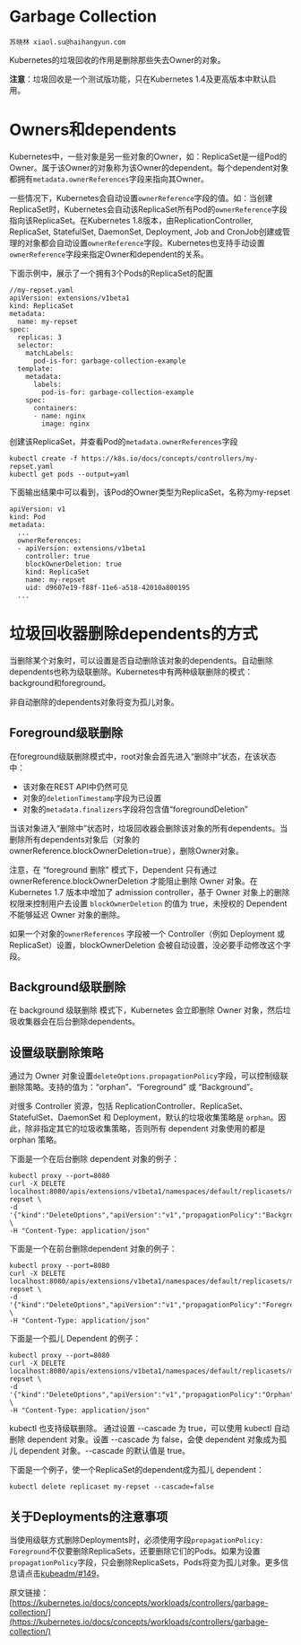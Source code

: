 # Garbage Collection

```
苏晓林 xiaol.su@haihangyun.com
```

Kubernetes的垃圾回收的作用是删除那些失去Owner的对象。

**注意**：垃圾回收是一个测试版功能，只在Kubernetes 1.4及更高版本中默认启用。

# Owners和dependents

Kubernetes中，一些对象是另一些对象的Owner，如：ReplicaSet是一组Pod的Owner。属于该Owner的对象称为该Owner的dependent。每个dependent对象都拥有`metadata.ownerReferences`字段来指向其Owner。

一些情况下，Kubernetes会自动设置`ownerReference`字段的值。如：当创建ReplicaSet时，Kubernetes会自动该ReplicaSet所有Pod的`ownerReference`字段指向该ReplicaSet。在Kubernetes 1.8版本，由ReplicationController, ReplicaSet, StatefulSet, DaemonSet, Deployment, Job and CronJob创建或管理的对象都会自动设置`ownerReference`字段。Kubernetes也支持手动设置`ownerReference`字段来指定Owner和dependent的关系。

下面示例中，展示了一个拥有3个Pods的ReplicaSet的配置

```
//my-repset.yaml
apiVersion: extensions/v1beta1
kind: ReplicaSet
metadata:
  name: my-repset
spec:
  replicas: 3
  selector:
    matchLabels:
      pod-is-for: garbage-collection-example
  template:
    metadata:
      labels:
        pod-is-for: garbage-collection-example
    spec:
      containers:
      - name: nginx
        image: nginx
```

创建该ReplicaSet，并查看Pod的`metadata.ownerReferences`字段

```
kubectl create -f https://k8s.io/docs/concepts/controllers/my-repset.yaml
kubectl get pods --output=yaml
```

下面输出结果中可以看到，该Pod的Owner类型为ReplicaSet，名称为my-repset

```
apiVersion: v1
kind: Pod
metadata:
  ...
  ownerReferences:
  - apiVersion: extensions/v1beta1
    controller: true
    blockOwnerDeletion: true
    kind: ReplicaSet
    name: my-repset
    uid: d9607e19-f88f-11e6-a518-42010a800195
  ...
```

# 垃圾回收器删除dependents的方式

当删除某个对象时，可以设置是否自动删除该对象的dependents。自动删除dependents也称为级联删除。Kubernetes中有两种级联删除的模式：background和foreground。

非自动删除的dependents对象将变为孤儿对象。

## Foreground级联删除

在foreground级联删除模式中，root对象会首先进入“删除中”状态，在该状态中：

* 该对象在REST API中仍然可见
* 对象的`deletionTimestamp`字段为已设置
* 对象的`metadata.finalizers`字段将包含值“foregroundDeletion”

当该对象进入“删除中”状态时，垃圾回收器会删除该对象的所有dependents。当删除所有dependents对象后（对象的 ownerReference.blockOwnerDeletion=true），删除Owner对象。

注意，在 “foreground 删除” 模式下，Dependent 只有通过 ownerReference.blockOwnerDeletion 才能阻止删除 Owner 对象。在 Kubernetes 1.7 版本中增加了 admission controller，基于 Owner 对象上的删除权限来控制用户去设置 `blockOwnerDeletion` 的值为 true，未授权的 Dependent 不能够延迟 Owner 对象的删除。

如果一个对象的`ownerReferences` 字段被一个 Controller（例如 Deployment 或 ReplicaSet）设置，blockOwnerDeletion 会被自动设置，没必要手动修改这个字段。

## Background级联删除

在 background 级联删除 模式下，Kubernetes 会立即删除 Owner 对象，然后垃圾收集器会在后台删除dependents。

## 设置级联删除策略

通过为 Owner 对象设置`deleteOptions.propagationPolicy`字段，可以控制级联删除策略。支持的值为：“orphan”、“Foreground” 或 “Background”。

对很多 Controller 资源，包括 ReplicationController、ReplicaSet、StatefulSet、DaemonSet 和 Deployment，默认的垃圾收集策略是 `orphan`。因此，除非指定其它的垃圾收集策略，否则所有 dependent 对象使用的都是 orphan 策略。

下面是一个在后台删除 dependent 对象的例子：

```
kubectl proxy --port=8080
curl -X DELETE localhost:8080/apis/extensions/v1beta1/namespaces/default/replicasets/my-repset \
-d '{"kind":"DeleteOptions","apiVersion":"v1","propagationPolicy":"Background"}' \
-H "Content-Type: application/json"
```

下面是一个在前台删除dependent 对象的例子：

```
kubectl proxy --port=8080
curl -X DELETE localhost:8080/apis/extensions/v1beta1/namespaces/default/replicasets/my-repset \
-d '{"kind":"DeleteOptions","apiVersion":"v1","propagationPolicy":"Foreground"}' \
-H "Content-Type: application/json"
```

下面是一个孤儿 Dependent 的例子：

```
kubectl proxy --port=8080
curl -X DELETE localhost:8080/apis/extensions/v1beta1/namespaces/default/replicasets/my-repset \
-d '{"kind":"DeleteOptions","apiVersion":"v1","propagationPolicy":"Orphan"}' \
-H "Content-Type: application/json"
```

kubectl 也支持级联删除。 通过设置 --cascade 为 true，可以使用 kubectl 自动删除 dependent 对象。设置 --cascade 为 false，会使 dependent 对象成为孤儿 dependent 对象。--cascade 的默认值是 true。

下面是一个例子，使一个ReplicaSet的dependent成为孤儿 dependent：

```
kubectl delete replicaset my-repset --cascade=false
```

## 关于Deployments的注意事项

当使用级联方式删除Deployments时，必须使用字段`propagationPolicy: Foreground`不仅要删除ReplicaSets，还要删除它们的Pods。如果为设置`propagationPolicy`字段，只会删除ReplicaSets，Pods将变为孤儿对象。更多信息请点击[kubeadm/\#149](https://github.com/kubernetes/kubeadm/issues/149#issuecomment-284766613)。

原文链接：[https://kubernetes.io/docs/concepts/workloads/controllers/garbage-collection/](https://kubernetes.io/docs/concepts/workloads/controllers/garbage-collection/)



